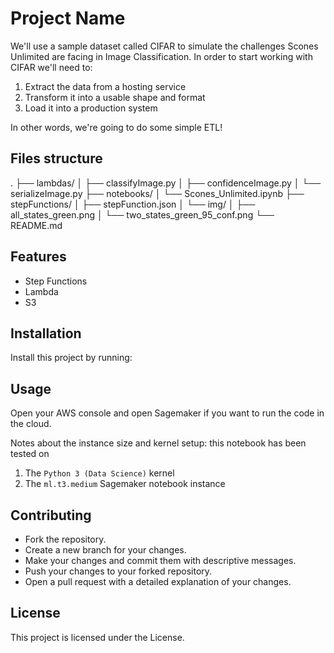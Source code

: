 # Project Name

We'll use a sample dataset called CIFAR to simulate the challenges Scones Unlimited are facing in Image Classification. In order to start working with CIFAR we'll need to:

1. Extract the data from a hosting service
2. Transform it into a usable shape and format
3. Load it into a production system

In other words, we're going to do some simple ETL!

## Files structure
.
├── lambdas/
│   ├── classifyImage.py
│   ├── confidenceImage.py
│   └── serializeImage.py
├── notebooks/
│   └── Scones_Unlimited.ipynb
├── stepFunctions/
│   ├── stepFunction.json
│   └── img/
│       ├── all_states_green.png
│       └── two_states_green_95_conf.png
└── README.md

## Features

- Step Functions
- Lambda
- S3

## Installation

Install this project by running:

## Usage
Open your AWS console and open Sagemaker if you want to run the code in the cloud.

Notes about the instance size and kernel setup: this notebook has been tested on

1. The `Python 3 (Data Science)` kernel
2. The `ml.t3.medium` Sagemaker notebook instance


## Contributing
- Fork the repository.
- Create a new branch for your changes.
- Make your changes and commit them with descriptive messages.
- Push your changes to your forked repository.
- Open a pull request with a detailed explanation of your changes.

## License
This project is licensed under the  License.